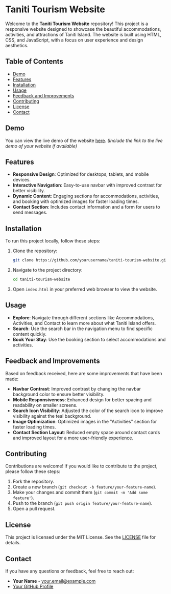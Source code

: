 # Taniti Tourism Website

Welcome to the **Taniti Tourism Website** repository! This project is a responsive website designed to showcase the beautiful accommodations, activities, and attractions of Taniti Island. The website is built using HTML, CSS, and JavaScript, with a focus on user experience and design aesthetics.

## Table of Contents

- [Demo](#demo)
- [Features](#features)
- [Installation](#installation)
- [Usage](#usage)
- [Feedback and Improvements](#feedback-and-improvements)
- [Contributing](#contributing)
- [License](#license)
- [Contact](#contact)

## Demo

You can view the live demo of the website [here](https://omardgreat.github.io/Taniti/?#booking). *(Include the link to the live demo of your website if available)*

## Features

- **Responsive Design**: Optimized for desktops, tablets, and mobile devices.
- **Interactive Navigation**: Easy-to-use navbar with improved contrast for better visibility.
- **Dynamic Content**: Engaging sections for accommodations, activities, and booking with optimized images for faster loading times.
- **Contact Section**: Includes contact information and a form for users to send messages.

## Installation

To run this project locally, follow these steps:

1. Clone the repository:
    ```bash
    git clone https://github.com/yourusername/taniti-tourism-website.git
    ```

2. Navigate to the project directory:
    ```bash
    cd taniti-tourism-website
    ```

3. Open `index.html` in your preferred web browser to view the website.

## Usage

- **Explore**: Navigate through different sections like Accommodations, Activities, and Contact to learn more about what Taniti Island offers.
- **Search**: Use the search bar in the navigation menu to find specific content quickly.
- **Book Your Stay**: Use the booking section to select accommodations and activities.

## Feedback and Improvements

Based on feedback received, here are some improvements that have been made:

- **Navbar Contrast**: Improved contrast by changing the navbar background color to ensure better visibility.
- **Mobile Responsiveness**: Enhanced design for better spacing and readability on smaller screens.
- **Search Icon Visibility**: Adjusted the color of the search icon to improve visibility against the teal background.
- **Image Optimization**: Optimized images in the "Activities" section for faster loading times.
- **Contact Section Layout**: Reduced empty space around contact cards and improved layout for a more user-friendly experience.

## Contributing

Contributions are welcome! If you would like to contribute to the project, please follow these steps:

1. Fork the repository.
2. Create a new branch (`git checkout -b feature/your-feature-name`).
3. Make your changes and commit them (`git commit -m 'Add some feature'`).
4. Push to the branch (`git push origin feature/your-feature-name`).
5. Open a pull request.

## License

This project is licensed under the MIT License. See the [LICENSE](LICENSE) file for details.

## Contact

If you have any questions or feedback, feel free to reach out:

- **Your Name** - [your.email@example.com](mailto:your.email@example.com)
- [Your GitHub Profile](https://github.com/yourusername)

